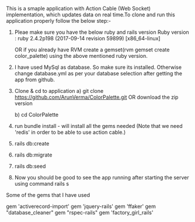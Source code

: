 This is a smaple application with Action Cable (Web Socket) implementation, which updates data on real time.To clone and run this application properly follow the below step:-

1. Pleae make sure you have the below ruby and rails version
    Ruby version : ruby 2.4.2p198 (2017-09-14 revision 59899) [x86_64-linux]

    OR if you already have RVM create a gemset(rvm gemset create color_palette) using the above mentioned ruby version.

2. I have used MySql as database. So make sure its installed. Otherwise change database.yml as per your
   database selection after getting the app from github.

3. Clone & cd to application
	a) git clone https://github.com/ArunVerma/ColorPalette.git OR download the zip version

	b) cd ColorPalette

4. run bundle install - will install all the gems needed
   (Note that we need 'redis' in order to be able to use action cable.)

5. rails db:create

6. rails db:migrate

7. rails db:seed

8. Now you should be good to see the app running after starting the server using command rails s

Some of the gems that I have used

gem 'activerecord-import'
gem 'jquery-rails'
gem 'ffaker'
gem "database_cleaner"
gem "rspec-rails"
gem 'factory_girl_rails'
